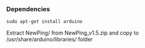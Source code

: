 <h3> Dependencies </h3>

	sudo apt-get install arduino

Extract NewPing/ from NewPing_v1.5.zip and copy to /usr/share/arduino/libraries/ folder
